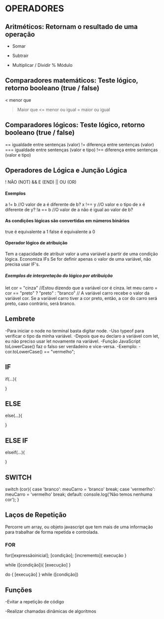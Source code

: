 # OPERADORES

## Aritméticos: Retornam o resultado de uma operação

+ Somar
- Subtrair
* Multiplicar
/ Dividir
% Módulo

## Comparadores matemáticos: Teste lógico, retorno booleano (true / false)

< menor que
> Maior que
<= menor ou igual
>= maior ou igual

## Comparadores lógicos: Teste lógico, retorno booleano (true / false)

== igualdade entre sentenças (valor)
!= diferença entre sentenças (valor)
=== igualdade entre sentenças (valor e tipo)
!== diferença entre sentenças (valor e tipo)

## Operadores de Lógica e Junção Lógica

!    NÃO (NOT)
&&   E (END)
||   OU (OR)

#### Exemplos

a != b       //O valor de a é diferente de b?
x !== y      //O valor e o tipo de x é diferente de y?
!a == b      //O valor de a não é igual ao valor de b?

#### As condições lógicas são convertidas em números binários

true é equivalente a 1
false é equivalente a 0

#### Operador lógico de atribuição

Tem a capacidade de atribuir valor a uma variável a partir de uma condição lógica.
Economiza IFs
Se for definir apenas o valor de uma variável, não precisa usar IF's.

##### Exemplos de interpretação do lógico por atribuição

let cor = "cinza"  //Estou dizendo que a variável cor é cinza.
let meu carro = cor == "preto" ? "preto" : "branco"  // A variável carro recebe o valor da variável cor. Se a variável carro tiver a cor preto, então, a cor do carro será preto, caso contrário, será branco. 


## Lembrete
-Para iniciar o node no terminal basta digitar node.
-Uso typeof para verificar o tipo da minha variável.
-Depois que eu declaro a variável com let, eu não preciso usar let novamente na variável.
-Função JavaScript toLowerCase() faz o falso ser verdadeiro e vice-versa.
    -Exemplo:
    -cor.toLowerCase() == "vermelho";

## IF
if(...){

}

## ELSE
else(...){

}

## ELSE IF
elseif(...){

}

## SWITCH
switch (cor){
    case 'branco':
        meuCarro = 'branco'
        break;
    case 'vermerlho':
        meuCarro = 'vermelho'
        break;
    default:
        console.log('Não temos nenhuma cor');
}

## Laços de Repetição
<p>Percorre um array, ou objeto javascript que tem mais de uma informação para trabalhar de forma repetida e controlada. <p>

### FOR

for([expressãoinicial]; [condição]; [incremento]{
    execução
}

while ([condição]){
    [execução]
}

do {
    [execução]
} while ([condição])

## Funções

<p>-Evitar a repetição de código</p>
<p>-Realizar chamadas dinâmicas de algoritmos</p>
